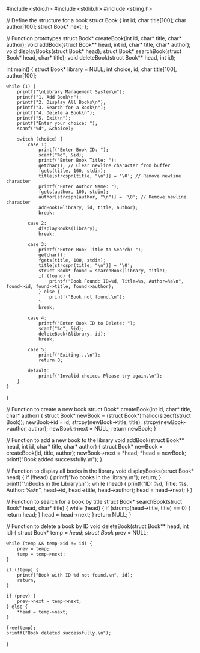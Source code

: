 #include <stdio.h>
#include <stdlib.h>
#include <string.h>

// Define the structure for a book
struct Book {
    int id;
    char title[100];
    char author[100];
    struct Book* next;
};

// Function prototypes
struct Book* createBook(int id, char* title, char* author);
void addBook(struct Book** head, int id, char* title, char* author);
void displayBooks(struct Book* head);
struct Book* searchBook(struct Book* head, char* title);
void deleteBook(struct Book** head, int id);

int main() {
    struct Book* library = NULL;
    int choice, id;
    char title[100], author[100];

    while (1) {
        printf("\nLibrary Management System\n");
        printf("1. Add Book\n");
        printf("2. Display All Books\n");
        printf("3. Search for a Book\n");
        printf("4. Delete a Book\n");
        printf("5. Exit\n");
        printf("Enter your choice: ");
        scanf("%d", &choice);

        switch (choice) {
            case 1:
                printf("Enter Book ID: ");
                scanf("%d", &id);
                printf("Enter Book Title: ");
                getchar(); // Clear newline character from buffer
                fgets(title, 100, stdin);
                title[strcspn(title, "\n")] = '\0'; // Remove newline character
                printf("Enter Author Name: ");
                fgets(author, 100, stdin);
                author[strcspn(author, "\n")] = '\0'; // Remove newline character
                addBook(&library, id, title, author);
                break;

            case 2:
                displayBooks(library);
                break;

            case 3:
                printf("Enter Book Title to Search: ");
                getchar();
                fgets(title, 100, stdin);
                title[strcspn(title, "\n")] = '\0';
                struct Book* found = searchBook(library, title);
                if (found) {
                    printf("Book Found: ID=%d, Title=%s, Author=%s\n", found->id, found->title, found->author);
                } else {
                    printf("Book not found.\n");
                }
                break;

            case 4:
                printf("Enter Book ID to Delete: ");
                scanf("%d", &id);
                deleteBook(&library, id);
                break;

            case 5:
                printf("Exiting...\n");
                return 0;

            default:
                printf("Invalid choice. Please try again.\n");
        }
    }
}

// Function to create a new book
struct Book* createBook(int id, char* title, char* author) {
    struct Book* newBook = (struct Book*)malloc(sizeof(struct Book));
    newBook->id = id;
    strcpy(newBook->title, title);
    strcpy(newBook->author, author);
    newBook->next = NULL;
    return newBook;
}

// Function to add a new book to the library
void addBook(struct Book** head, int id, char* title, char* author) {
    struct Book* newBook = createBook(id, title, author);
    newBook->next = *head;
    *head = newBook;
    printf("Book added successfully.\n");
}

// Function to display all books in the library
void displayBooks(struct Book* head) {
    if (!head) {
        printf("No books in the library.\n");
        return;
    }
    printf("\nBooks in the Library:\n");
    while (head) {
        printf("ID: %d, Title: %s, Author: %s\n", head->id, head->title, head->author);
        head = head->next;
    }
}

// Function to search for a book by title
struct Book* searchBook(struct Book* head, char* title) {
    while (head) {
        if (strcmp(head->title, title) == 0) {
            return head;
        }
        head = head->next;
    }
    return NULL;
}

// Function to delete a book by ID
void deleteBook(struct Book** head, int id) {
    struct Book* temp = *head;
    struct Book* prev = NULL;

    while (temp && temp->id != id) {
        prev = temp;
        temp = temp->next;
    }

    if (!temp) {
        printf("Book with ID %d not found.\n", id);
        return;
    }

    if (prev) {
        prev->next = temp->next;
    } else {
        *head = temp->next;
    }

    free(temp);
    printf("Book deleted successfully.\n");
}
